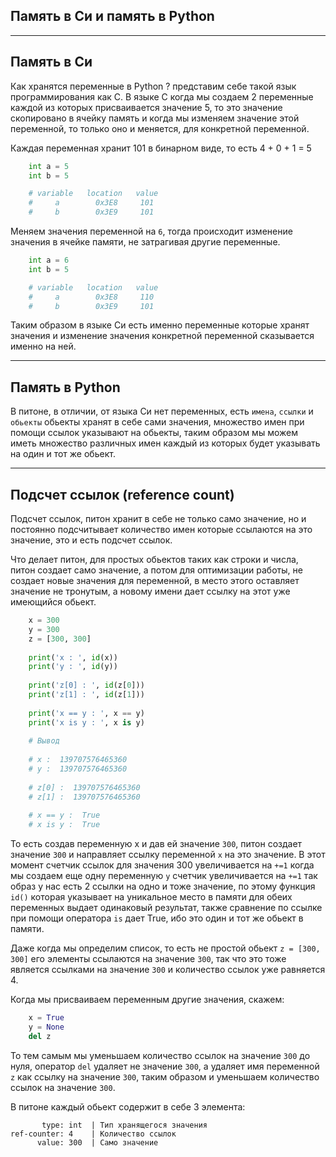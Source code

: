 Память в Си и память в Python
---
---

Память в Си
---
Как хранятся переменные в Python ? представим себе такой язык программирования
как С. В языке С когда мы создаем 2 переменные каждой из которых присваивается
значение 5, то это значение скопировано в ячейку память и когда мы изменяем
значение этой переменной, то только оно и меняется, для конкретной переменной.

Каждая переменная хранит 101 в бинарном виде, то есть 4 + 0 + 1 = 5 

```python
    int a = 5
    int b = 5

    # variable   location   value
    #     a        0x3E8     101
    #     b        0x3E9     101
```

Меняем значения переменной на `6`, тогда происходит изменение значения в 
ячейке памяти, не затрагивая другие переменные.

```python
    int a = 6
    int b = 5

    # variable   location   value
    #     a        0x3E8     110
    #     b        0x3E9     101
```

Таким образом в языке Си есть именно переменные которые хранят значения и 
изменение значения конкретной переменной сказывается именно на ней.

---

Память в Python
---
В питоне, в отличии, от языка Си нет переменных, есть `имена`, `ссылки` и 
`обьекты` обьекты хранят в себе сами значения, множество имен при помощи
ссылок указывают на обьекты, таким образом мы можем иметь множество различных 
имен каждый из которых будет указывать на один и тот же обьект.

---

Подсчет ссылок (reference count)
---
Подсчет ссылок, питон хранит в себе не только само значение, но и постоянно 
подсчитывает количество имен которые ссылаются на это значение, это и есть 
подсчет ссылок.

Что делает питон, для простых обьектов таких как строки и числа, питон создает 
само значение, а потом для оптимизации работы, не создает новые значения для 
переменной, в место этого оставляет значение не тронутым, а новому имени дает 
ссылку на этот уже имеющийся обьект.

```python
    x = 300
    y = 300
    z = [300, 300]
    
    print('x : ', id(x))
    print('y : ', id(y))
    
    print('z[0] : ', id(z[0]))
    print('z[1] : ', id(z[1]))
    
    print('x == y : ', x == y)
    print('x is y : ', x is y)
    
    # Вывод 
    
    # x :  139707576465360
    # y :  139707576465360
    
    # z[0] :  139707576465360
    # z[1] :  139707576465360
    
    # x == y :  True
    # x is y :  True
```

То есть создав переменную x и дав ей значение `300`, питон создает значение `300`
и направляет ссылку переменной `x` на это значение. В этот момент счетчик ссылок
для значения 300 увеличивается на `+=1` когда мы создаем еще одну переменную
`y` счетчик увеличивается на `+=1` так образ у нас есть 2 ссылки на одно и тоже 
значение, по этому функция `id()` которая указывает на уникальное место в памяти 
для обеих переменных выдает одинаковый результат, также сравнение по ссылке при 
помощи оператора `is` дает True, ибо это один и тот же обьект в памяти.

Даже когда мы определим список, то есть не простой обьект `z = [300, 300]` его
элементы ссылаются на значение `300`, так что это тоже является ссылками на 
значение `300` и количество ссылок уже равняется 4.

Когда мы присваиваем переменным другие значения, скажем:

```python
    x = True
    y = None
    del z
```

То тем самым мы уменьшаем количество ссылок на значение `300` до нуля, оператор 
`del` удаляет не значение `300`, а удаляет имя переменной `z` как ссылку на 
значение `300`, таким образом и уменьшаем количество ссылок на значение `300`.

В питоне каждый обьект содержит в себе 3 элемента:

           type: int  | Тип хранящегося значения
    ref-counter: 4    | Количество ссылок
          value: 300  | Само значение